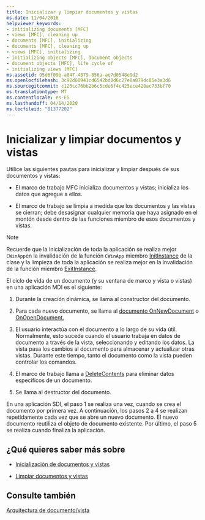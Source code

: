 ```yaml
---
title: Inicializar y limpiar documentos y vistas
ms.date: 11/04/2016
helpviewer_keywords:
- initializing documents [MFC]
- views [MFC], cleaning up
- documents [MFC], initializing
- documents [MFC], cleaning up
- views [MFC], initializing
- initializing objects [MFC], document objects
- document objects [MFC], life cycle of
- initializing views [MFC]
ms.assetid: 95d6f09b-a047-4079-856a-ae7d0548e9d2
ms.openlocfilehash: 3c92d60941cd6542bd0d6c27e8a879dc85e3a3d6
ms.sourcegitcommit: c123cc76bb2b6c5cde6f4c425ece420ac733bf70
ms.translationtype: MT
ms.contentlocale: es-ES
ms.lasthandoff: 04/14/2020
ms.locfileid: "81377202"
---
```

# <a name="initializing-and-cleaning-up-documents-and-views"></a>Inicializar y limpiar documentos y vistas

Utilice las siguientes pautas para inicializar y limpiar después de sus documentos y vistas:

- El marco de trabajo MFC inicializa documentos y vistas; inicializa los datos que agregue a ellos.

- El marco de trabajo se limpia a medida que los documentos y las vistas se cierran; debe desasignar cualquier memoria que haya asignado en el montón desde dentro de las funciones miembro de esos documentos y vistas.

> [!NOTE]
> Recuerde que la inicialización de toda la aplicación se realiza mejor `CWinApp`en la invalidación de la función `CWinApp` miembro [InitInstance](../mfc/reference/cwinapp-class.md#initinstance) de la clase y la limpieza de toda la aplicación se realiza mejor en la invalidación de la función miembro [ExitInstance](../mfc/reference/cwinapp-class.md#exitinstance).

El ciclo de vida de un documento (y su ventana de marco y vista o vistas) en una aplicación MDI es el siguiente:

1. Durante la creación dinámica, se llama al constructor del documento.

1. Para cada nuevo documento, se llama al [documento OnNewDocument](../mfc/reference/cdocument-class.md#onnewdocument) o [OnOpenDocument.](../mfc/reference/cdocument-class.md#onopendocument)

1. El usuario interactúa con el documento a lo largo de su vida útil. Normalmente, esto sucede cuando el usuario trabaja en datos de documento a través de la vista, seleccionando y editando los datos. La vista pasa los cambios al documento para almacenar y actualizar otras vistas. Durante este tiempo, tanto el documento como la vista pueden controlar los comandos.

1. El marco de trabajo llama a [DeleteContents](../mfc/reference/cdocument-class.md#deletecontents) para eliminar datos específicos de un documento.

1. Se llama al destructor del documento.

En una aplicación SDI, el paso 1 se realiza una vez, cuando se crea el documento por primera vez. A continuación, los pasos 2 a 4 se realizan repetidamente cada vez que se abre un nuevo documento. El nuevo documento reutiliza el objeto de documento existente. Por último, el paso 5 se realiza cuando finaliza la aplicación.

## <a name="what-do-you-want-to-know-more-about"></a>¿Qué quieres saber más sobre

- [Inicialización de documentos y vistas](../mfc/initializing-documents-and-views.md)

- [Limpiar documentos y vistas](../mfc/cleaning-up-documents-and-views.md)

## <a name="see-also"></a>Consulte también

[Arquitectura de documento/vista](../mfc/document-view-architecture.md)
